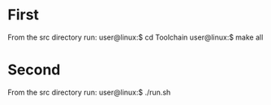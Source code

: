 First
=====
From the src directory run:
  user@linux:$ cd Toolchain
  user@linux:$ make all

Second
=====
From the src directory run:
  user@linux:$ ./run.sh
